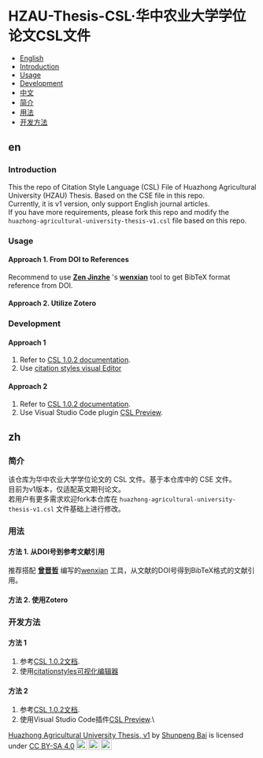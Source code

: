 # HZAU-Thesis-CSL·华中农业大学学位论文CSL文件
<!-- @import "[TOC]" {cmd="toc" depthFrom=2 depthTo=2 orderedList=false} -->
<!-- code_chunk_output -->

* [English](#en)
* [Introduction](#introduction)
* [Usage](#usage)
* [Development](#development)
* [中文](#zh)
* [简介](#简介)
* [用法](#用法)
* [开发方法](#开发方法)


<!-- /code_chunk_output -->
## en
### Introduction
This the repo of Citation Style Language (CSL) File of Huazhong Agricultural University (HZAU) Thesis. Based on the CSE file in this repo.\
Currently, it is v1 version, only support English journal articles.\
If you have more requirements, please fork this repo and modify the `huazhong-agricultural-university-thesis-v1.csl` file based on this repo.

### Usage
#### Approach 1. From DOI to References
Recommend to use [**Zen Jinzhe**](https://github.com/njzjz) 's [**wenxian**](https://wenxian.njzjz.win/) tool to get BibTeX format reference from DOI.

#### Approach 2. Utilize Zotero

### Development
#### Approach 1
1. Refer to [CSL 1.0.2 documentation](https://docs.citationstyles.org/en/stable/specification.html).
2. Use [citation styles visual Editor](https://editor.citationstyles.org/visualEditor/)

#### Approach 2
1. Refer to [CSL 1.0.2 documentation](https://docs.citationstyles.org/en/stable/specification.html).
2. Use Visual Studio Code plugin [CSL Preview](https://marketplace.visualstudio.com/items?itemName=igorjrd.cslpreview).

## zh
### 简介
该仓库为华中农业大学学位论文的 CSL 文件。基于本仓库中的 CSE 文件。\
目前为v1版本，仅适配英文期刊论文。\
若用户有更多需求欢迎fork本仓库在 `huazhong-agricultural-university-thesis-v1.csl` 文件基础上进行修改。

### 用法
#### 方法 1. 从DOI号到参考文献引用
推荐搭配 [**曾晋哲**](https://github.com/njzjz) 编写的[wenxian](https://wenxian.njzjz.win/) 工具，从文献的DOI号得到BibTeX格式的文献引用。

#### 方法 2. 使用Zotero

### 开发方法
#### 方法 1
1. 参考[CSL 1.0.2文档](https://docs.citationstyles.org/en/stable/specification.html).
2. 使用[citationstyles可视化编辑器](https://editor.citationstyles.org/visualEditor/)

#### 方法 2
1. 参考[CSL 1.0.2文档](https://docs.citationstyles.org/en/stable/specification.html).
2. 使用Visual Studio Code插件[CSL Preview](https://marketplace.visualstudio.com/items?itemName=igorjrd.cslpreview).\

<p xmlns:cc="http://creativecommons.org/ns#" xmlns:dct="http://purl.org/dc/terms/"><a property="dct:title" rel="cc:attributionURL" href="https://github.com/chain-buds/HZAU-Undergraduate-Thesis-CSL">Huazhong Agricultural University Thesis, v1</a> by <a rel="cc:attributionURL dct:creator" property="cc:attributionName" href="https://baishunpeng.top">Shunpeng Bai</a> is licensed under <a href="https://creativecommons.org/licenses/by-sa/4.0/?ref=chooser-v1" target="_blank" rel="license noopener noreferrer" style="display:inline-block;">CC BY-SA 4.0<img style="height:22px!important;margin-left:3px;vertical-align:text-bottom;" src="https://mirrors.creativecommons.org/presskit/icons/cc.svg?ref=chooser-v1" alt=""><img style="height:22px!important;margin-left:3px;vertical-align:text-bottom;" src="https://mirrors.creativecommons.org/presskit/icons/by.svg?ref=chooser-v1" alt=""><img style="height:22px!important;margin-left:3px;vertical-align:text-bottom;" src="https://mirrors.creativecommons.org/presskit/icons/sa.svg?ref=chooser-v1" alt=""></a></p>